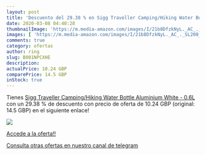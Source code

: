 ```yaml
---
layout: post
title: 'Descuento del 29.38 % en Sigg Traveller Camping/Hiking Water Bott'
date: 2020-03-08 04:40:28
thumbnailImage: 'https://m.media-amazon.com/images/I/21b8DfzkNyL._AC_._SL200_.jpg'
images: [ 'https://m.media-amazon.com/images/I/21b8DfzkNyL._AC_._SL200_.jpg' ]
comments: true
category: ofertas
author: ring
slug: B001NPCXHE
description:
actualPrice: 10.24 GBP
comparePrice: 14.5 GBP
inStock: true
---
```


Tienes [Sigg Traveller Camping/Hiking Water Bottle  Aluminium  White - 0.6L](https://www.amazon.com/dp/B001NPCXHE/?tag=redken08-20) con un 29.38 % de descuento con precio de oferta de 10.24 GBP (original: 14.5 GBP) en el siguiente enlace!

[![](https://m.media-amazon.com/images/I/21b8DfzkNyL._AC_._SL200_.jpg)](https://www.amazon.com/dp/B001NPCXHE/?tag=redken08-20)

[Accede a la oferta!!](https://www.amazon.com/dp/B001NPCXHE/?tag=redken08-20)

[Consulta otras ofertas en nuestro canal de telegram](https://t.me/s/ofertas25)

